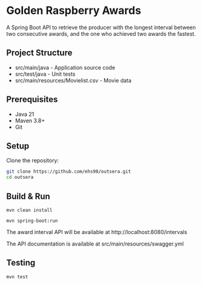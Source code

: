 # Golden Raspberry Awards

A Spring Boot API to retrieve the producer with the longest interval between two consecutive awards, and the one who achieved two awards the fastest.

## Project Structure
- src/main/java - Application source code
- src/test/java - Unit tests
- src/main/resources/Movielist.csv - Movie data

## Prerequisites

- Java 21
- Maven 3.8+
- Git

## Setup

Clone the repository:

```sh
git clone https://github.com/ehs90/outsera.git
cd outsera
```
## Build & Run
`mvn clean install`

`mvn spring-boot:run`

The award interval API will be available at http://localhost:8080/intervals

The API documentation is available at src/main/resources/swagger.yml

## Testing

`mvn test`

